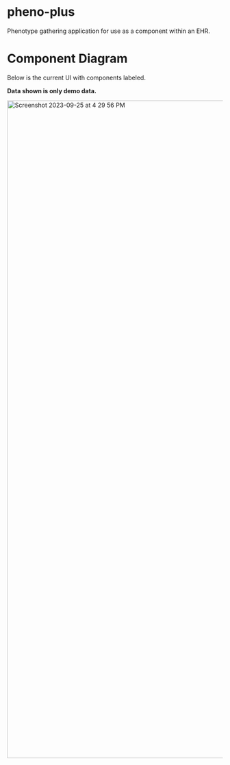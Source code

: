 # pheno-plus
Phenotype gathering application for use as a component within an EHR. 

# Component Diagram
Below is the current UI with components labeled. 

<b>Data shown is only demo data.</b>

<img width="1535" alt="Screenshot 2023-09-25 at 4 29 56 PM" src="https://github.com/emersonlebleu/pheno-plus/assets/45885321/b84ea128-36da-4f72-9945-9a78d4e5e40f">
